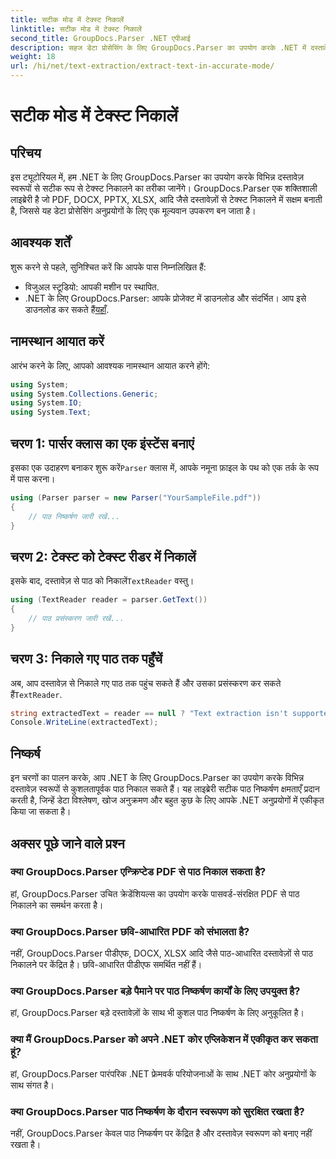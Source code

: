 ```yaml
---
title: सटीक मोड में टेक्स्ट निकालें
linktitle: सटीक मोड में टेक्स्ट निकालें
second_title: GroupDocs.Parser .NET एपीआई
description: सहज डेटा प्रोसेसिंग के लिए GroupDocs.Parser का उपयोग करके .NET में दस्तावेज़ों से टेक्स्ट को सटीक रूप से निकालने का तरीका जानें।
weight: 18
url: /hi/net/text-extraction/extract-text-in-accurate-mode/
---
```


# सटीक मोड में टेक्स्ट निकालें

## परिचय
इस ट्यूटोरियल में, हम .NET के लिए GroupDocs.Parser का उपयोग करके विभिन्न दस्तावेज़ स्वरूपों से सटीक रूप से टेक्स्ट निकालने का तरीका जानेंगे। GroupDocs.Parser एक शक्तिशाली लाइब्रेरी है जो PDF, DOCX, PPTX, XLSX, आदि जैसे दस्तावेज़ों से टेक्स्ट निकालने में सक्षम बनाती है, जिससे यह डेटा प्रोसेसिंग अनुप्रयोगों के लिए एक मूल्यवान उपकरण बन जाता है।
## आवश्यक शर्तें
शुरू करने से पहले, सुनिश्चित करें कि आपके पास निम्नलिखित हैं:
- विजुअल स्टूडियो: आपकी मशीन पर स्थापित.
-  .NET के लिए GroupDocs.Parser: आपके प्रोजेक्ट में डाउनलोड और संदर्भित। आप इसे डाउनलोड कर सकते हैं[यहाँ](https://releases.groupdocs.com/parser/net/).

## नामस्थान आयात करें
आरंभ करने के लिए, आपको आवश्यक नामस्थान आयात करने होंगे:
```csharp
using System;
using System.Collections.Generic;
using System.IO;
using System.Text;
```
## चरण 1: पार्सर क्लास का एक इंस्टेंस बनाएं
 इसका एक उदाहरण बनाकर शुरू करें`Parser` क्लास में, आपके नमूना फ़ाइल के पथ को एक तर्क के रूप में पास करना।
```csharp
using (Parser parser = new Parser("YourSampleFile.pdf"))
{
    // पाठ निष्कर्षण जारी रखें...
}
```
## चरण 2: टेक्स्ट को टेक्स्ट रीडर में निकालें
 इसके बाद, दस्तावेज़ से पाठ को निकालें`TextReader` वस्तु।
```csharp
using (TextReader reader = parser.GetText())
{
    // पाठ प्रसंस्करण जारी रखें...
}
```
## चरण 3: निकाले गए पाठ तक पहुँचें
 अब, आप दस्तावेज़ से निकाले गए पाठ तक पहुंच सकते हैं और उसका प्रसंस्करण कर सकते हैं`TextReader`.
```csharp
string extractedText = reader == null ? "Text extraction isn't supported" : reader.ReadToEnd();
Console.WriteLine(extractedText);
```

## निष्कर्ष
इन चरणों का पालन करके, आप .NET के लिए GroupDocs.Parser का उपयोग करके विभिन्न दस्तावेज़ स्वरूपों से कुशलतापूर्वक पाठ निकाल सकते हैं। यह लाइब्रेरी सटीक पाठ निष्कर्षण क्षमताएँ प्रदान करती है, जिन्हें डेटा विश्लेषण, खोज अनुक्रमण और बहुत कुछ के लिए आपके .NET अनुप्रयोगों में एकीकृत किया जा सकता है।

## अक्सर पूछे जाने वाले प्रश्न
### क्या GroupDocs.Parser एन्क्रिप्टेड PDF से पाठ निकाल सकता है?
हां, GroupDocs.Parser उचित क्रेडेंशियल्स का उपयोग करके पासवर्ड-संरक्षित PDF से पाठ निकालने का समर्थन करता है।
### क्या GroupDocs.Parser छवि-आधारित PDF को संभालता है?
नहीं, GroupDocs.Parser पीडीएफ, DOCX, XLSX आदि जैसे पाठ-आधारित दस्तावेज़ों से पाठ निकालने पर केंद्रित है। छवि-आधारित पीडीएफ समर्थित नहीं हैं।
### क्या GroupDocs.Parser बड़े पैमाने पर पाठ निष्कर्षण कार्यों के लिए उपयुक्त है?
हां, GroupDocs.Parser बड़े दस्तावेज़ों के साथ भी कुशल पाठ निष्कर्षण के लिए अनुकूलित है।
### क्या मैं GroupDocs.Parser को अपने .NET कोर एप्लिकेशन में एकीकृत कर सकता हूं?
हां, GroupDocs.Parser पारंपरिक .NET फ्रेमवर्क परियोजनाओं के साथ .NET कोर अनुप्रयोगों के साथ संगत है।
### क्या GroupDocs.Parser पाठ निष्कर्षण के दौरान स्वरूपण को सुरक्षित रखता है?
नहीं, GroupDocs.Parser केवल पाठ निष्कर्षण पर केंद्रित है और दस्तावेज़ स्वरूपण को बनाए नहीं रखता है।